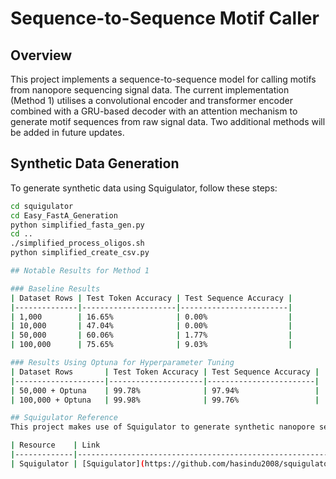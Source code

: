# Sequence-to-Sequence Motif Caller

## Overview
This project implements a sequence-to-sequence model for calling motifs from nanopore sequencing signal data. The current implementation (Method 1) utilises a convolutional encoder and transformer encoder combined with a GRU-based decoder with an attention mechanism to generate motif sequences from raw signal data. Two additional methods will be added in future updates.

## Synthetic Data Generation
To generate synthetic data using Squigulator, follow these steps:

```bash
cd squigulator
cd Easy_FastA_Generation
python simplified_fasta_gen.py
cd ..
./simplified_process_oligos.sh
python simplified_create_csv.py

## Notable Results for Method 1

### Baseline Results
| Dataset Rows | Test Token Accuracy | Test Sequence Accuracy |
|--------------|---------------------|------------------------|
| 1,000        | 16.65%              | 0.00%                  |
| 10,000       | 47.04%              | 0.00%                  |
| 50,000       | 60.06%              | 1.77%                  |
| 100,000      | 75.65%              | 9.03%                  |

### Results Using Optuna for Hyperparameter Tuning
| Dataset Rows       | Test Token Accuracy | Test Sequence Accuracy |
|--------------------|---------------------|------------------------|
| 50,000 + Optuna    | 99.78%              | 97.94%                 |
| 100,000 + Optuna   | 99.98%              | 99.76%                 |

## Squigulator Reference
This project makes use of Squigulator to generate synthetic nanopore sequencing signal data. Special thanks to the developers for providing a robust and tunable simulation tool.

| Resource    | Link                                                                                     |
|-------------|------------------------------------------------------------------------------------------|
| Squigulator | [Squigulator](https://github.com/hasindu2008/squigulator)      
